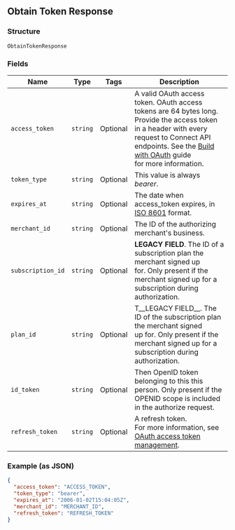 ## Obtain Token Response

### Structure

`ObtainTokenResponse`

### Fields

| Name | Type | Tags | Description |
|  --- | --- | --- | --- |
| `access_token` | `string` | Optional | A valid OAuth access token. OAuth access tokens are 64 bytes long.<br>Provide the access token in a header with every request to Connect API<br>endpoints. See the [Build with OAuth](https://developer.squareup.com/docs/authz/oauth/build-with-the-api) guide<br>for more information. |
| `token_type` | `string` | Optional | This value is always _bearer_. |
| `expires_at` | `string` | Optional | The date when access_token expires, in [ISO 8601](http://www.iso.org/iso/home/standards/iso8601.htm) format. |
| `merchant_id` | `string` | Optional | The ID of the authorizing merchant's business. |
| `subscription_id` | `string` | Optional | __LEGACY FIELD__. The ID of a subscription plan the merchant signed up<br>for. Only present if the merchant signed up for a subscription during authorization. |
| `plan_id` | `string` | Optional | T__LEGACY FIELD__. The ID of the subscription plan the merchant signed<br>up for. Only present if the merchant signed up for a subscription during<br>authorization. |
| `id_token` | `string` | Optional | Then OpenID token belonging to this this person. Only present if the<br>OPENID scope is included in the authorize request. |
| `refresh_token` | `string` | Optional | A refresh token.<br>For more information, see [OAuth access token management](https://developer.squareup.com/docs/authz/oauth/how-it-works#oauth-access-token-management). |

### Example (as JSON)

```json
{
  "access_token": "ACCESS_TOKEN",
  "token_type": "bearer",
  "expires_at": "2006-01-02T15:04:05Z",
  "merchant_id": "MERCHANT_ID",
  "refresh_token": "REFRESH_TOKEN"
}
```

